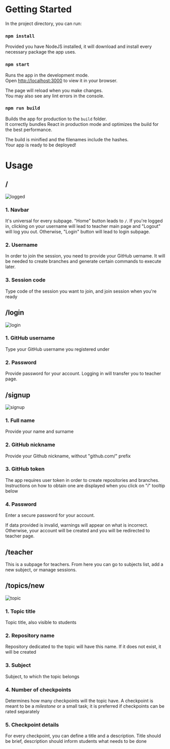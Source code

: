 # Getting Started

In the project directory, you can run:

### `npm install`

Provided you have NodeJS installed, it will download and install every necessary package the app uses.

### `npm start`

Runs the app in the development mode.\
Open [http://localhost:3000](http://localhost:3000) to view it in your browser.

The page will reload when you make changes.\
You may also see any lint errors in the console.

### `npm run build`

Builds the app for production to the `build` folder.\
It correctly bundles React in production mode and optimizes the build for the best performance.

The build is minified and the filenames include the hashes.\
Your app is ready to be deployed!


# Usage

## /

![logged](https://user-images.githubusercontent.com/19930849/174438113-8a089bb6-8f4a-44dd-89e2-f029012125d2.png)

### 1. Navbar

It's universal for every subpage. "Home" button leads to `/`. If you're logged in, clicking on your username will lead to teacher main page and "Logout" will log you out. Otherwise, "Login" button will lead to login subpage.
### 2. Username

In order to join the session, you need to provide your GitHub uername. It will be needed to create branches and generate certain commands to execute later.
### 3. Session code

Type code of the session you want to join, and join session when you're ready

## /login

![login](https://user-images.githubusercontent.com/19930849/174438509-58a0d3e3-fa0c-45d1-871c-2e5b8833a1f6.png)

### 1. GitHub username

Type your GitHub username you registered under
### 2. Password

Provide password for your account. Logging in will transfer you to teacher page.

## /signup

![signup](https://user-images.githubusercontent.com/19930849/174438786-635dd66f-b2fd-4080-a104-95c29e60266c.png)

### 1. Full name

Provide your name and surname
### 2. GitHub nickname

Provide your Github nickname, without "github.com/" prefix
### 3. GitHub token

The app requires user token in order to create repositories and branches. Instructions on how to obtain one are displayed when you click on "_i_" tooltip below
### 4. Password

Enter a secure password for your account.

If data provided is invalid, warnings will appear on what is incorrect. Otherwise, your account will be created and you will be redirected to teacher page.

## /teacher

This is a subpage for teachers. From here you can go to subjects list, add a new subject, or manage sessions.

## /topics/new

![topic](https://user-images.githubusercontent.com/19930849/174447749-69fbb911-b049-4e3a-994a-d3c6313d7475.png)

### 1. Topic title

Topic title, also visible to students
### 2. Repository name

Repository dedicated to the topic will have this name. If it does not exist, it will be created
### 3. Subject

Subject, to which the topic belongs
### 4. Number of checkpoints

Determines how many checkpoints will the topic have. A checkpoint is meant to be a _milestone_ or a small task; it is preferred if checkpoints can be rated separately
### 5. Checkpoint details

For every checkpoint, you can define a title and a description. Title should be brief, description should inform students what needs to be done 
